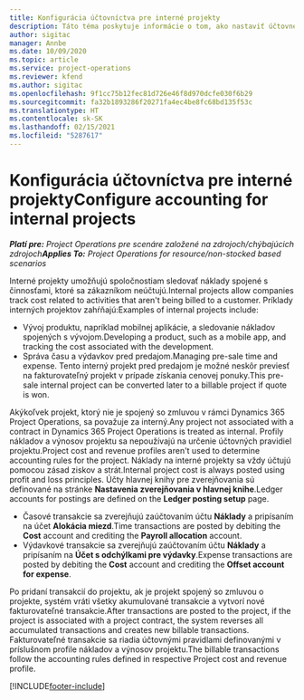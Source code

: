 ```yaml
---
title: Konfigurácia účtovníctva pre interné projekty
description: Táto téma poskytuje informácie o tom, ako nastaviť účtovné postupy pre interné projekty v aplikácii Project Operations.
author: sigitac
manager: Annbe
ms.date: 10/09/2020
ms.topic: article
ms.service: project-operations
ms.reviewer: kfend
ms.author: sigitac
ms.openlocfilehash: 9f1cc75b12fec81d726e46f8d970dcfe030f6b29
ms.sourcegitcommit: fa32b1893286f20271fa4ec4be8fc68bd135f53c
ms.translationtype: HT
ms.contentlocale: sk-SK
ms.lasthandoff: 02/15/2021
ms.locfileid: "5287617"
---
```

# <a name="configure-accounting-for-internal-projects"></a><span data-ttu-id="f47a2-103">Konfigurácia účtovníctva pre interné projekty</span><span class="sxs-lookup"><span data-stu-id="f47a2-103">Configure accounting for internal projects</span></span>

<span data-ttu-id="f47a2-104">_**Platí pre:** Project Operations pre scenáre založené na zdrojoch/chýbajúcich zdrojoch_</span><span class="sxs-lookup"><span data-stu-id="f47a2-104">_**Applies To:** Project Operations for resource/non-stocked based scenarios_</span></span>

<span data-ttu-id="f47a2-105">Interné projekty umožňujú spoločnostiam sledovať náklady spojené s činnosťami, ktoré sa zákazníkom neúčtujú.</span><span class="sxs-lookup"><span data-stu-id="f47a2-105">Internal projects allow companies track cost related to activities that aren't being billed to a customer.</span></span> <span data-ttu-id="f47a2-106">Príklady interných projektov zahŕňajú:</span><span class="sxs-lookup"><span data-stu-id="f47a2-106">Examples of internal projects include:</span></span>

- <span data-ttu-id="f47a2-107">Vývoj produktu, napríklad mobilnej aplikácie, a sledovanie nákladov spojených s vývojom.</span><span class="sxs-lookup"><span data-stu-id="f47a2-107">Developing a product, such as a mobile app, and tracking the cost associated with the development.</span></span>
- <span data-ttu-id="f47a2-108">Správa času a výdavkov pred predajom.</span><span class="sxs-lookup"><span data-stu-id="f47a2-108">Managing pre-sale time and expense.</span></span> <span data-ttu-id="f47a2-109">Tento interný projekt pred predajom je možné neskôr previesť na fakturovateľný projekt v prípade získania cenovej ponuky.</span><span class="sxs-lookup"><span data-stu-id="f47a2-109">This pre-sale internal project can be converted later to a billable project if quote is won.</span></span>

<span data-ttu-id="f47a2-110">Akýkoľvek projekt, ktorý nie je spojený so zmluvou v rámci Dynamics 365 Project Operations, sa považuje za interný.</span><span class="sxs-lookup"><span data-stu-id="f47a2-110">Any project not associated with a contract in Dynamics 365 Project Operations is treated as internal.</span></span> <span data-ttu-id="f47a2-111">Profily nákladov a výnosov projektu sa nepoužívajú na určenie účtovných pravidiel projektu.</span><span class="sxs-lookup"><span data-stu-id="f47a2-111">Project cost and revenue profiles aren't used to determine accounting rules for the project.</span></span> <span data-ttu-id="f47a2-112">Náklady na interné projekty sa vždy účtujú pomocou zásad ziskov a strát.</span><span class="sxs-lookup"><span data-stu-id="f47a2-112">Internal project cost is always posted using profit and loss principles.</span></span> <span data-ttu-id="f47a2-113">Účty hlavnej knihy pre zverejňovania sú definované na stránke **Nastavenia zverejňovania v hlavnej knihe**.</span><span class="sxs-lookup"><span data-stu-id="f47a2-113">Ledger accounts for postings are defined on the **Ledger posting setup** page.</span></span>

- <span data-ttu-id="f47a2-114">Časové transakcie sa zverejňujú zaúčtovaním účtu **Náklady** a pripísaním na účet **Alokácia miezd**.</span><span class="sxs-lookup"><span data-stu-id="f47a2-114">Time transactions are posted by debiting the **Cost** account and crediting the **Payroll allocation** account.</span></span>
- <span data-ttu-id="f47a2-115">Výdavkové transakcie sa zverejňujú zaúčtovaním účtu **Náklady** a pripísaním na **Účet s odchýlkami pre výdavky**.</span><span class="sxs-lookup"><span data-stu-id="f47a2-115">Expense transactions are posted by debiting the **Cost** account and crediting the **Offset account for expense**.</span></span>

<span data-ttu-id="f47a2-116">Po pridaní transakcií do projektu, ak je projekt spojený so zmluvou o projekte, systém vráti všetky akumulované transakcie a vytvorí nové fakturovateľné transakcie.</span><span class="sxs-lookup"><span data-stu-id="f47a2-116">After transactions are posted to the project, if the project is associated with a project contract, the system reverses all accumulated transactions and creates new billable transactions.</span></span> <span data-ttu-id="f47a2-117">Fakturovateľné transakcie sa riadia účtovnými pravidlami definovanými v príslušnom profile nákladov a výnosov projektu.</span><span class="sxs-lookup"><span data-stu-id="f47a2-117">The billable transactions follow the accounting rules defined in respective Project cost and revenue profile.</span></span>




[!INCLUDE[footer-include](../includes/footer-banner.md)]